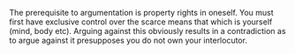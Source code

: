 The prerequisite to argumentation is property rights in oneself. You must first have exclusive control over the scarce means that which is yourself (mind, body etc).
Arguing against this obviously results in a contradiction as to argue against it presupposes you do not own your interlocutor.